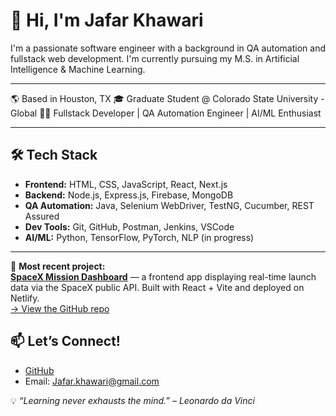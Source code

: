 # 👋 Hi, I'm Jafar Khawari
I'm a passionate software engineer with a background in QA automation and fullstack web development. I'm currently pursuing my M.S. in Artificial Intelligence & Machine Learning.

---
🌎 Based in Houston, TX
🎓 Graduate Student @ Colorado State University - Global
👨‍💻 Fullstack Developer | QA Automation Engineer | AI/ML Enthusiast

---
## 🛠️ Tech Stack
- **Frontend:** HTML, CSS, JavaScript, React, Next.js
- **Backend:** Node.js, Express.js, Firebase, MongoDB
- **QA Automation:** Java, Selenium WebDriver, TestNG, Cucumber, REST Assured
- **Dev Tools:** Git, GitHub, Postman, Jenkins, VSCode
- **AI/ML:** Python, TensorFlow, PyTorch, NLP (in progress)

  
---
🚀 **Most recent project:**  
[**SpaceX Mission Dashboard**](https://spacex-mission-dashboard.netlify.app) — a frontend app displaying real-time launch data via the SpaceX public API. Built with React + Vite and deployed on Netlify.  
[→ View the GitHub repo](https://github.com/KhawariJ/spacex-mission-dashboard) 


## 📫 Let’s Connect!
- [GitHub](https://github.com/KhawariJ)
- Email: Jafar.khawari@gmail.com 
  
💡 *“Learning never exhausts the mind.” – Leonardo da Vinci*

